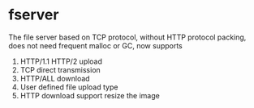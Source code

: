 # fserver
The file server based on TCP protocol, without HTTP protocol packing, does not need frequent malloc or GC, now supports
1. HTTP/1.1 HTTP/2 upload
2. TCP direct transmission
3. HTTP/ALL download
4. User defined file upload type
5. HTTP download support resize the image